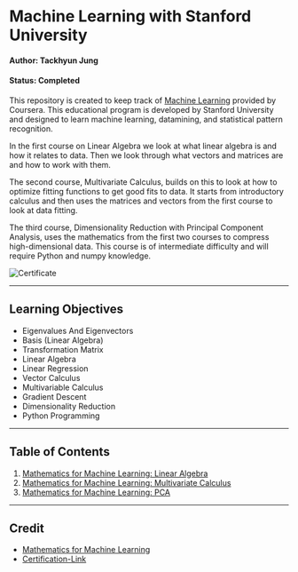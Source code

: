 # Machine Learning with Stanford University

#### Author: Tackhyun Jung

#### Status: Completed

This repository is created to keep track of [Machine Learning](https://www.coursera.org/learn/machine-learning) provided by Coursera. This educational program is developed by Stanford University and designed to learn machine learning, datamining, and statistical pattern recognition. 

In the first course on Linear Algebra we look at what linear algebra is and how it relates to data. Then we look through what vectors and matrices are and how to work with them.

The second course, Multivariate Calculus, builds on this to look at how to optimize fitting functions to get good fits to data. It starts from introductory calculus and then uses the matrices and vectors from the first course to look at data fitting.

The third course, Dimensionality Reduction with Principal Component Analysis, uses the mathematics from the first two courses to compress high-dimensional data. This course is of intermediate difficulty and will require Python and numpy knowledge.

![Certificate](https://user-images.githubusercontent.com/41291493/112722993-c37efd80-8f4f-11eb-82c3-735953ec1818.png)

---

## Learning Objectives
* Eigenvalues And Eigenvectors
* Basis (Linear Algebra)
* Transformation Matrix
* Linear Algebra
* Linear Regression
* Vector Calculus
* Multivariable Calculus
* Gradient Descent
* Dimensionality Reduction
* Python Programming

---

## Table of Contents

1. [Mathematics for Machine Learning: Linear Algebra](https://github.com/takhyun12/Mathematics-for-Machine-Learning/tree/main/%20Linear%20Algebra)
2. [Mathematics for Machine Learning: Multivariate Calculus](https://github.com/takhyun12/Mathematics-for-Machine-Learning/tree/main/Multivariate%20Calculus)
3. [Mathematics for Machine Learning: PCA](https://github.com/takhyun12/Mathematics-for-Machine-Learning/tree/main/PCA)

---

## Credit

* [Mathematics for Machine Learning](https://www.coursera.org/specializations/mathematics-machine-learning)
* [Certification-Link](https://www.coursera.org/account/accomplishments/specialization/G56RYAP7LC8Y)
